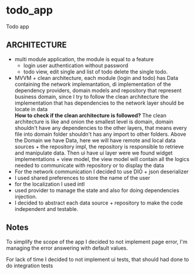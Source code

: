 # todo_app

Todo app

## ARCHITECTURE

- multi module application, the module is equal to a feature
    - login user authentication without password
    - todo view, edit single and list of todo delete the single todo.
- MVVM + clean architecture, each module (login and todo) has Data containing the network
  implemantation, di implementation of the dependency providers, domain models and repository that
  represent business domain, since I try to follow the clean architecture the implementation that
  has dependencies to the network layer should be locate in data\
  **How to check if the clean architecture is followed?** The clean architecture is like and onion
  the smallest level is domain, domain shouldn't have any dependencies to the other layers, that
  means every file into domain folder shouldn't has any import to other folders. Above the Domain we
  have Data, here we will have remote and local data sources + the repository impl, the repository
  is responsible to retrieve and manipulate data. Then ui have ui layer were we found widget
  implementations + view model, the view model will contain all the logics needed to communicate
  with repository or to display the data
- For the network communication I decided to use DIO + json deserializer
- I used shared preferences to store the name of the user
- for the localization I used intl
- used provider to manage the state and also for doing dependencies injection.
- I decided to abstract each data source + repository to make the code independent and testable.

## Notes

To simplify the scope of the app I decided to not implement page error, I'm managing the error
answering with default values.

For lack of time I decided to not implement ui tests, that should had done to do integration tests
